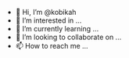 - 👋 Hi, I’m @kobikah
- 👀 I’m interested in ...
- 🌱 I’m currently learning ...
- 💞️ I’m looking to collaborate on ...
- 📫 How to reach me ...

<!---
kobikah/kobikah is a ✨ special ✨ repository because its `README.md` (this file) appears on your GitHub profile.
You can click the Preview link to take a look at your changes.
--->
